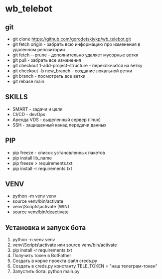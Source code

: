 # wb_telebot

## git
- git clone https://github.com/gorodetskiykp/wb_telebot.git
- git fetch origin - забрать всю информацию про изменения в удаленном репозитории
- git fetch --prune - дополнительно удаляет мусорные ветки 
- git pull - забрать все изменения
- git checkout 1-add-project-structure - переключится на ветку
- git checkout -b new_branch - создание локальной ветки
- git branch - посмотреть все ветки
- git rebase main

## SKILLS
- SMART - задачи и цели
- CI/CD - devOps
- Аренда VDS - выделенный сервер (linux)
- SSH - защищенный канад передачи данных

## PIP
- pip freeze - список установленных пакетов
- pip install lib_name
- pip freeze > requirements.txt
- pip install -r requirements.txt 

## VENV
- python -m venv venv
- source venv/bin/activate
- venv\Scripts\activate (WIN)
- source venv/bin/deactivate

## Установка и запуск бота
1. python -n venv venv
2. venv\Scripts\activate или source venv/bin/activate
3. pip install -r requirements.txt 
4. Получить токен в BotFather
5. Создать в корне проекта файл creds.py
6. Создать в creds.py константу TELE_TOKEN = "наш телеграм-токен"
7. Запустить бота: python main.py
